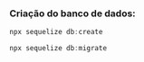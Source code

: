 ### Criação do banco de dados:

```javascript
npx sequelize db:create

npx sequelize db:migrate
```

